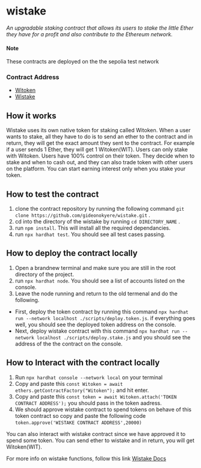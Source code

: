 # wistake
*An upgradable staking contract that allows its users to stake the little Ether they have for a profit and also contribute to the Ethereum network.*

#### Note
These contracts are deployed on the the sepolia test network 

### Contract Address
- [Witoken](https://sepolia.etherscan.io/address/0x9d9454Fc6A1B911979B03507b4AcA17D0f75680A)
- [Wistake](https://sepolia.etherscan.io/address/0xD1d78A522CAe039a9E124834E1a6f64bf0d3C403)

## How it works
Wistake uses its own native token for staking called Witoken. When a user wants to stake, all they have to do is to send an ether to the contract and in return, they will get the exact amount they sent to the contract. For example if a user sends 1 Ether, they will get 1 Witoken(WIT). Users can only stake with Witoken.
Users have 100% control on their token. They decide when to stake and when to cash out, and they can also trade token with other users on the platform. You can start earning interest only when you stake your token.

## How to test the contract
1. clone the contract repository by running the following command `git clone https://github.com/gideonokyere/wistake.git` .
2. cd into the directory of the wistake by running `cd DIRECTORY_NAME` .
3. run `npm install`. This will install all the required dependancies.
4. run `npx hardhat test`. You should see all test cases passing.

## How to deploy the contract locally
1. Open a brandnew terminal and make sure you are still in the root directory of the project.
2. run `npx hardhat node`. You should see a list of accounts listed on the console.
3. Leave the node running and return to the old termenal and do the following.
  - First, deploy the token contract by running this command `npx hardhat run --network localhost ./scripts/deploy.token.js`.
    if everything goes well, you should see the deployed token address on the console.
  - Next, deploy wistake contract with this command `npx hardhat run --network localhost ./scripts/deploy.stake.js` and you should see the address of the the contract on the console.

## How to Interact with the contract locally
1. Run `npx hardhat console --network local` on your terminal
2. Copy and paste this `const Witoken = await ethers.getContractFactory("Witoken");` and hit enter.
3. Copy and paste this `const token = await Witoken.attach('TOKEN CONTRACT ADDRESS');` you should pass in the token aadress.
4. We should approve wistake contract to spend tokens on behave of this token contract so
   copy and paste the following code `token.approve('WISTAKE CONTRACT ADDRESS',20000)`

You can also interact with wistake contract since we have approved it to spend some token.
You can send ether to wistake and in return, you will get Witoken(WIT).

For more info on wistake functions, follow this link [Wistake Docs]()